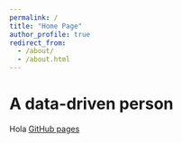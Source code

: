 ```yaml
---
permalink: /
title: "Home Page"
author_profile: true
redirect_from: 
  - /about/
  - /about.html
---
```




A data-driven person
======
Hola [GitHub pages](https://pages.github.com/) 

